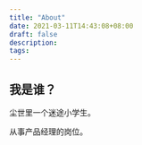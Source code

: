 ```yaml
---
title: "About"
date: 2021-03-11T14:43:08+08:00
draft: false
description:
tags:
---
```


## 我是谁？

尘世里一个迷途小学生。

从事产品经理的岗位。




